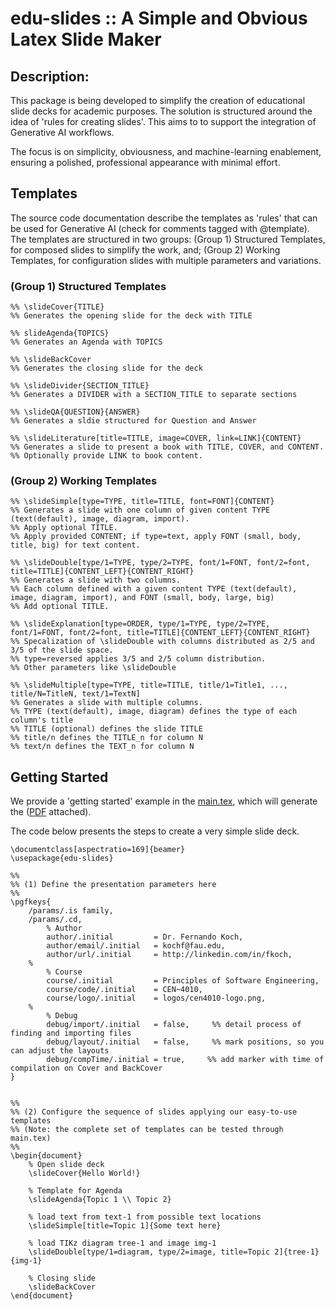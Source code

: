 # edu-slides :: A Simple and Obvious Latex Slide Maker

## Description:
This package is being developed to simplify the creation of educational slide decks 
for academic purposes.  The solution is structured around the idea of 'rules for creating slides'. This aims to to support the integration of  Generative AI workflows. 

The focus is on simplicity, obviousness, and machine-learning enablement, ensuring a polished, 
professional appearance with minimal effort. 

## Templates

The source code documentation describe the templates as 'rules' that can be used for Generative AI (check for comments tagged with @template). The templates are structured in two groups: (Group 1) Structured Templates, for composed slides to simplify the work, and; (Group 2) Working Templates, for configuration slides with multiple parameters and variations.

### (Group 1) Structured Templates

```
%% \slideCover{TITLE}
%% Generates the opening slide for the deck with TITLE
```

```
%% slideAgenda{TOPICS}
%% Generates an Agenda with TOPICS
```

```
%% \slideBackCover
%% Generates the closing slide for the deck
```

```
%% \slideDivider{SECTION_TITLE}
%% Generates a DIVIDER with a SECTION_TITLE to separate sections
```

```
%% \slideQA{QUESTION}{ANSWER}
%% Generates a sldie structured for Question and Answer
```

```
%% \slideLiterature[title=TITLE, image=COVER, link=LINK]{CONTENT}
%% Generates a slide to present a book with TITLE, COVER, and CONTENT.
%% Optionally provide LINK to book content.
```

### (Group 2) Working Templates

```
%% \slideSimple[type=TYPE, title=TITLE, font=FONT]{CONTENT}
%% Generates a slide with one column of given content TYPE (text(default), image, diagram, import).
%% Apply optional TITLE.
%% Apply provided CONTENT; if type=text, apply FONT (small, body, title, big) for text content.
```

```
%% \slideDouble[type/1=TYPE, type/2=TYPE, font/1=FONT, font/2=font, title=TITLE]{CONTENT_LEFT}{CONTENT_RIGHT}
%% Generates a slide with two columns.
%% Each column defined with a given content TYPE (text(default), image, diagram, import), and FONT (small, body, large, big)
%% Add optional TITLE.
```

```
%% \slideExplanation[type=ORDER, type/1=TYPE, type/2=TYPE, font/1=FONT, font/2=font, title=TITLE]{CONTENT_LEFT}{CONTENT_RIGHT}
%% Specalization of \slideDouble with columns distributed as 2/5 and 3/5 of the slide space.
%% type=reversed applies 3/5 and 2/5 column distribution.
%% Other parameters like \slideDouble
```

```
%% \slideMultiple[type=TYPE, title=TITLE, title/1=Title1, ..., title/N=TitleN, text/1=TextN]
%% Generates a slide with multiple columns.
%% TYPE (text(default), image, diagram) defines the type of each column's title
%% TITLE (optional) defines the slide TITLE
%% title/n defines the TITLE_n for column N
%% text/n defines the TEXT_n for column N
```

## Getting Started

We provide a 'getting started' example in the [main.tex](./main.tex), which will generate the ([PDF](./main.pdf) attached).

The code below presents the steps to create a very simple slide deck.


```
\documentclass[aspectratio=169]{beamer}
\usepackage{edu-slides}

%%
%% (1) Define the presentation parameters here
%%
\pgfkeys{
    /params/.is family,
    /params/.cd,
        % Author
        author/.initial         = Dr. Fernando Koch,
        author/email/.initial   = kochf@fau.edu,
        author/url/.initial     = http://linkedin.com/in/fkoch,
    % 
        % Course
        course/.initial         = Principles of Software Engineering,
        course/code/.initial    = CEN~4010,
        course/logo/.initial    = logos/cen4010-logo.png,
    %   
        % Debug
        debug/import/.initial   = false,     %% detail process of finding and importing files
        debug/layout/.initial   = false,     %% mark positions, so you can adjust the layouts
        debug/compTime/.initial = true,     %% add marker with time of compilation on Cover and BackCover
}


%%
%% (2) Configure the sequence of slides applying our easy-to-use templates
%% (Note: the complete set of templates can be tested through main.tex)
%%
\begin{document}
    % Open slide deck
    \slideCover{Hello World!}

    % Template for Agenda
    \slideAgenda{Topic 1 \\ Topic 2}

    % load text from text-1 from possible text locations
    \slideSimple[title=Topic 1]{Some text here} 

    % load TIKz diagram tree-1 and image img-1
    \slideDouble[type/1=diagram, type/2=image, title=Topic 2]{tree-1}{img-1} 

    % Closing slide
    \slideBackCover
\end{document}

```



